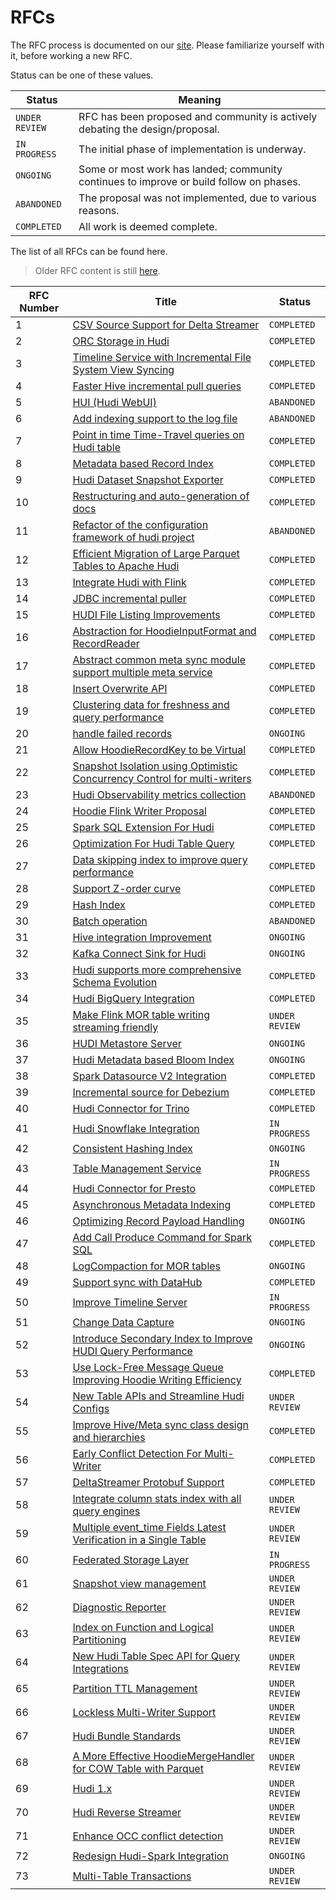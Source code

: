 <!--
  Licensed to the Apache Software Foundation (ASF) under one or more
  contributor license agreements.  See the NOTICE file distributed with
  this work for additional information regarding copyright ownership.
  The ASF licenses this file to You under the Apache License, Version 2.0
  (the "License"); you may not use this file except in compliance with
  the License.  You may obtain a copy of the License at

       http://www.apache.org/licenses/LICENSE-2.0

  Unless required by applicable law or agreed to in writing, software
  distributed under the License is distributed on an "AS IS" BASIS,
  WITHOUT WARRANTIES OR CONDITIONS OF ANY KIND, either express or implied.
  See the License for the specific language governing permissions and
  limitations under the License.
-->

# RFCs

The RFC process is documented on our [site](https://hudi.apache.org/contribute/rfc-process). Please familiarize yourself
with it, before working a new RFC.

Status can be one of these values.

| Status         | Meaning                                                                                 |
|----------------|-----------------------------------------------------------------------------------------|
| `UNDER REVIEW` | RFC has been proposed and community is actively debating the design/proposal.           |
| `IN PROGRESS`  | The initial phase of implementation is underway.                                        |
| `ONGOING`      | Some or most work has landed; community continues to improve or build follow on phases. |
| `ABANDONED`    | The proposal was not implemented, due to various reasons.                               |
| `COMPLETED`    | All work is deemed complete.                                                            |

The list of all RFCs can be found here.

> Older RFC content is still [here](https://cwiki.apache.org/confluence/display/HUDI/RFC+Process).

| RFC Number | Title                                                                                                                                                                                                            | Status         |
|------------|------------------------------------------------------------------------------------------------------------------------------------------------------------------------------------------------------------------|----------------|
| 1          | [CSV Source Support for Delta Streamer](https://cwiki.apache.org/confluence/display/HUDI/RFC+-+01+%3A+CSV+Source+Support+for+Delta+Streamer)                                                                     | `COMPLETED`    |
| 2          | [ORC Storage in Hudi](https://cwiki.apache.org/confluence/pages/viewpage.action?pageId=113708439)                                                                                                                | `COMPLETED`    |
| 3          | [Timeline Service with Incremental File System View Syncing](https://cwiki.apache.org/confluence/pages/viewpage.action?pageId=113708965)                                                                         | `COMPLETED`    |
| 4          | [Faster Hive incremental pull queries](https://cwiki.apache.org/confluence/pages/viewpage.action?pageId=115513622)                                                                                               | `COMPLETED`    |
| 5          | [HUI (Hudi WebUI)](https://cwiki.apache.org/confluence/pages/viewpage.action?pageId=130027233)                                                                                                                   | `ABANDONED`    |
| 6          | [Add indexing support to the log file](https://cwiki.apache.org/confluence/display/HUDI/RFC+-+06+%3A+Add+indexing+support+to+the+log+file)                                                                       | `ABANDONED`    |
| 7          | [Point in time Time-Travel queries on Hudi table](https://cwiki.apache.org/confluence/display/HUDI/RFC+-+07+%3A+Point+in+time+Time-Travel+queries+on+Hudi+table)                                                 | `COMPLETED`    |
| 8          | [Metadata based Record Index](./rfc-8/rfc-8.md)                                                                                                                                                                  | `COMPLETED`    |
| 9          | [Hudi Dataset Snapshot Exporter](https://cwiki.apache.org/confluence/display/HUDI/RFC+-+09+%3A+Hudi+Dataset+Snapshot+Exporter)                                                                                   | `COMPLETED`    |
| 10         | [Restructuring and auto-generation of docs](https://cwiki.apache.org/confluence/display/HUDI/RFC+-+10+%3A+Restructuring+and+auto-generation+of+docs)                                                             | `COMPLETED`    |
| 11         | [Refactor of the configuration framework of hudi project](https://cwiki.apache.org/confluence/display/HUDI/RFC+-+11+%3A+Refactor+of+the+configuration+framework+of+hudi+project)                                 | `ABANDONED`    |
| 12         | [Efficient Migration of Large Parquet Tables to Apache Hudi](https://cwiki.apache.org/confluence/display/HUDI/RFC+-+12+%3A+Efficient+Migration+of+Large+Parquet+Tables+to+Apache+Hudi)                           | `COMPLETED`    |
| 13         | [Integrate Hudi with Flink](https://cwiki.apache.org/confluence/pages/viewpage.action?pageId=141724520)                                                                                                          | `COMPLETED`    |
| 14         | [JDBC incremental puller](https://cwiki.apache.org/confluence/display/HUDI/RFC+-+14+%3A+JDBC+incremental+puller)                                                                                                 | `COMPLETED`    |
| 15         | [HUDI File Listing Improvements](https://cwiki.apache.org/confluence/display/HUDI/RFC+-+15%3A+HUDI+File+Listing+Improvements)                                                                                    | `COMPLETED`    |
| 16         | [Abstraction for HoodieInputFormat and RecordReader](https://cwiki.apache.org/confluence/display/HUDI/RFC+-+16+Abstraction+for+HoodieInputFormat+and+RecordReader)                                               | `COMPLETED`    |
| 17         | [Abstract common meta sync module support multiple meta service](https://cwiki.apache.org/confluence/display/HUDI/RFC+-+17+Abstract+common+meta+sync+module+support+multiple+meta+service)                       | `COMPLETED`    |
| 18         | [Insert Overwrite API](https://cwiki.apache.org/confluence/display/HUDI/RFC+-+18+Insert+Overwrite+API)                                                                                                           | `COMPLETED`    |
| 19         | [Clustering data for freshness and query performance](https://cwiki.apache.org/confluence/display/HUDI/RFC+-+19+Clustering+data+for+freshness+and+query+performance)                                             | `COMPLETED`    |
| 20         | [handle failed records](https://cwiki.apache.org/confluence/display/HUDI/RFC+-+20+%3A+handle+failed+records)                                                                                                     | `ONGOING`      |
| 21         | [Allow HoodieRecordKey to be Virtual](https://cwiki.apache.org/confluence/display/HUDI/RFC+-+21+%3A+Allow+HoodieRecordKey+to+be+Virtual)                                                                         | `COMPLETED`    |
| 22         | [Snapshot Isolation using Optimistic Concurrency Control for multi-writers](https://cwiki.apache.org/confluence/display/HUDI/RFC+-+22+%3A+Snapshot+Isolation+using+Optimistic+Concurrency+Control+for+multi-writers) | `COMPLETED`    |
| 23         | [Hudi Observability metrics collection](https://cwiki.apache.org/confluence/display/HUDI/RFC+-+23+%3A+Hudi+Observability+metrics+collection)                                                                     | `ABANDONED`    | 
| 24         | [Hoodie Flink Writer Proposal](https://cwiki.apache.org/confluence/display/HUDI/RFC-24%3A+Hoodie+Flink+Writer+Proposal)                                                                                          | `COMPLETED`    | 
| 25         | [Spark SQL Extension For Hudi](https://cwiki.apache.org/confluence/display/HUDI/RFC+-+25%3A+Spark+SQL+Extension+For+Hudi)                                                                                        | `COMPLETED`    | 
| 26         | [Optimization For Hudi Table Query](https://cwiki.apache.org/confluence/display/HUDI/RFC-26+Optimization+For+Hudi+Table+Query)                                                                                   | `COMPLETED`    | 
| 27         | [Data skipping index to improve query performance](https://cwiki.apache.org/confluence/display/HUDI/RFC-27+Data+skipping+index+to+improve+query+performance)                                                     | `COMPLETED`    | 
| 28         | [Support Z-order curve](https://cwiki.apache.org/confluence/pages/viewpage.action?pageId=181307144)                                                                                                              | `COMPLETED`    |
| 29         | [Hash Index](https://cwiki.apache.org/confluence/display/HUDI/RFC+-+29%3A+Hash+Index)                                                                                                                            | `COMPLETED`    | 
| 30         | [Batch operation](https://cwiki.apache.org/confluence/display/HUDI/RFC+-+30%3A+Batch+operation)                                                                                                                  | `ABANDONED`    | 
| 31         | [Hive integration Improvement](https://cwiki.apache.org/confluence/display/HUDI/RFC+-+31%3A+Hive+integration+Improvment)                                                                                         | `ONGOING`      | 
| 32         | [Kafka Connect Sink for Hudi](https://cwiki.apache.org/confluence/display/HUDI/RFC-32+Kafka+Connect+Sink+for+Hudi)                                                                                               | `ONGOING`      | 
| 33         | [Hudi supports more comprehensive Schema Evolution](https://cwiki.apache.org/confluence/display/HUDI/RFC+-+33++Hudi+supports+more+comprehensive+Schema+Evolution)                                                | `COMPLETED`    | 
| 34         | [Hudi BigQuery Integration](./rfc-34/rfc-34.md)                                                                                                                                                                  | `COMPLETED`    | 
| 35         | [Make Flink MOR table writing streaming friendly](https://cwiki.apache.org/confluence/display/HUDI/RFC-35%3A+Make+Flink+MOR+table+writing+streaming+friendly)                                                    | `UNDER REVIEW` | 
| 36         | [HUDI Metastore Server](https://cwiki.apache.org/confluence/display/HUDI/%5BWIP%5D+RFC-36%3A+HUDI+Metastore+Server)                                                                                              | `ONGOING`      | 
| 37         | [Hudi Metadata based Bloom Index](rfc-37/rfc-37.md)                                                                                                                                                              | `ONGOING`      | 
| 38         | [Spark Datasource V2 Integration](./rfc-38/rfc-38.md)                                                                                                                                                            | `COMPLETED`    | 
| 39         | [Incremental source for Debezium](./rfc-39/rfc-39.md)                                                                                                                                                            | `COMPLETED`    | 
| 40         | [Hudi Connector for Trino](./rfc-40/rfc-40.md)                                                                                                                                                                   | `COMPLETED`    | 
| 41         | [Hudi Snowflake Integration](./rfc-41/rfc-41.md)                                                                                                                                                                 | `IN PROGRESS`  | 
| 42         | [Consistent Hashing Index](./rfc-42/rfc-42.md)                                                                                                                                                                   | `ONGOING`      | 
| 43         | [Table Management Service](./rfc-43/rfc-43.md)                                                                                                                                                                   | `IN PROGRESS`  | 
| 44         | [Hudi Connector for Presto](./rfc-44/rfc-44.md)                                                                                                                                                                  | `COMPLETED`    | 
| 45         | [Asynchronous Metadata Indexing](./rfc-45/rfc-45.md)                                                                                                                                                             | `COMPLETED`    | 
| 46         | [Optimizing Record Payload Handling](./rfc-46/rfc-46.md)                                                                                                                                                         | `ONGOING`      | 
| 47         | [Add Call Produce Command for Spark SQL](./rfc-47/rfc-47.md)                                                                                                                                                     | `COMPLETED`    | 
| 48         | [LogCompaction for MOR tables](./rfc-48/rfc-48.md)                                                                                                                                                               | `ONGOING`      | 
| 49         | [Support sync with DataHub](./rfc-49/rfc-49.md)                                                                                                                                                                  | `COMPLETED`    |
| 50         | [Improve Timeline Server](./rfc-50/rfc-50.md)                                                                                                                                                                    | `IN PROGRESS`  | 
| 51         | [Change Data Capture](./rfc-51/rfc-51.md)                                                                                                                                                                        | `ONGOING`      |
| 52         | [Introduce Secondary Index to Improve HUDI Query Performance](./rfc-52/rfc-52.md)                                                                                                                                | `ONGOING`      |
| 53         | [Use Lock-Free Message Queue Improving Hoodie Writing Efficiency](./rfc-53/rfc-53.md)                                                                                                                            | `COMPLETED`    | 
| 54         | [New Table APIs and Streamline Hudi Configs](./rfc-54/rfc-54.md)                                                                                                                                                 | `UNDER REVIEW` | 
| 55         | [Improve Hive/Meta sync class design and hierarchies](./rfc-55/rfc-55.md)                                                                                                                                        | `COMPLETED`    | 
| 56         | [Early Conflict Detection For Multi-Writer](./rfc-56/rfc-56.md)                                                                                                                                                  | `COMPLETED`    | 
| 57         | [DeltaStreamer Protobuf Support](./rfc-57/rfc-57.md)                                                                                                                                                             | `COMPLETED`    | 
| 58         | [Integrate column stats index with all query engines](./rfc-58/rfc-58.md)                                                                                                                                        | `UNDER REVIEW` |
| 59         | [Multiple event_time Fields Latest Verification in a Single Table](./rfc-59/rfc-59.md)                                                                                                                           | `UNDER REVIEW` |
| 60         | [Federated Storage Layer](./rfc-60/rfc-60.md)                                                                                                                                                                    | `IN PROGRESS`  |
| 61         | [Snapshot view management](./rfc-61/rfc-61.md)                                                                                                                                                                   | `UNDER REVIEW` |
| 62         | [Diagnostic Reporter](./rfc-62/rfc-62.md)                                                                                                                                                                        | `UNDER REVIEW` |
| 63         | [Index on Function and Logical Partitioning](./rfc-63/rfc-63.md)                                                                                                                                                 | `UNDER REVIEW` |
| 64         | [New Hudi Table Spec API for Query Integrations](./rfc-64/rfc-64.md)                                                                                                                                             | `UNDER REVIEW` |
| 65         | [Partition TTL Management](./rfc-65/rfc-65.md)                                                                                                                                                                   | `UNDER REVIEW` |
| 66         | [Lockless Multi-Writer Support](./rfc-66/rfc-66.md)                                                                                                                                                              | `UNDER REVIEW` |
| 67         | [Hudi Bundle Standards](./rfc-67/rfc-67.md)                                                                                                                                                                      | `UNDER REVIEW` |
| 68         | [A More Effective HoodieMergeHandler for COW Table with Parquet](./rfc-68/rfc-68.md)                                                                                                                             | `UNDER REVIEW` |
| 69         | [Hudi 1.x](./rfc-69/rfc-69.md)                                                                                                                                                                                   | `UNDER REVIEW` |
| 70         | [Hudi Reverse Streamer](./rfc/rfc-70/rfc-70.md)                                                                                                                                                                  | `UNDER REVIEW` |
| 71         | [Enhance OCC conflict detection](./rfc/rfc-71/rfc-71.md)                                                                                                                                                         | `UNDER REVIEW` |
| 72         | [Redesign Hudi-Spark Integration](./rfc/rfc-72/rfc-72.md)                                                                                                                                                        | `ONGOING`      |
| 73         | [Multi-Table Transactions](./rfc-73/rfc-73.md)                                                                                                                                                                   | `UNDER REVIEW` |
